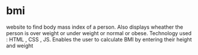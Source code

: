 # bmi
website to find body mass index of a person.
Also displays wheather the person is over weight or under weight or normal or obese.
Technology used : HTML , CSS , JS.
Enables the user to calculate BMI by entering their height and weight
